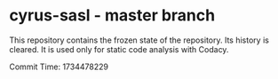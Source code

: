 # cyrus-sasl - master branch

This repository contains the frozen state of the repository.
Its history is cleared. It is used only for static code
analysis with Codacy.

Commit Time: 1734478229